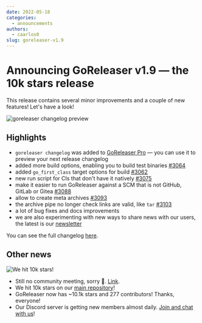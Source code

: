 ```yaml
---
date: 2022-05-18
categories:
  - announcements
authors:
  - caarlos0
slug: goreleaser-v1.9
---
```


# Announcing GoReleaser v1.9 — the 10k stars release

This release contains several minor improvements and a couple of new features! Let's have a look!

<!-- more -->

![goreleaser changelog preview](https://carlosbecker.com/posts/goreleaser-v1.9/136319f0-2346-4c3b-aa77-e239a7563527.png)

## **Highlights**

- `goreleaser changelog` was added to [GoReleaser Pro](https://goreleaser.com/pro) — you can use it to preview your next release changelog
- added more build options, enabling you to build test binaries [#3064](https://github.com/goreleaser/goreleaser/pull/3064)
- added `go_first_class` target options for build [#3062](https://github.com/goreleaser/goreleaser/pull/3062)
- new run script for CIs that don't have it natively [#3075](https://github.com/goreleaser/goreleaser/pull/3075)
- make it easier to run GoReleaser against a SCM that is not GitHub, GitLab or Gitea [#3088](https://github.com/goreleaser/goreleaser/pull/3088)
- allow to create meta archives [#3093](https://github.com/goreleaser/goreleaser/pull/3093)
- the archive pipe no longer check links are valid, like `tar` [#3103](https://github.com/goreleaser/goreleaser/pull/3103)
- a lot of bug fixes and docs improvements
- we are also experimenting with new ways to share news with our users, the latest is our [newsletter](https://www.getrevue.co/profile/goreleaser)

You can see the full changelog [here](https://github.com/goreleaser/goreleaser/releases/tag/v1.9.0).

## **Other news**

![We hit 10k stars!](https://carlosbecker.com/posts/goreleaser-v1.9/23d24a10-64ad-4fbd-aa37-d7e0367fe9d9.png)

- Still no community meeting, sorry 🫠. [Link](https://github.com/goreleaser/community/pull/2).
- We hit 10k stars on our [main repository](https://github.com/goreleaser/goreleaser)!
- GoReleaser now has ~10.1k stars and 277 contributors! Thanks, everyone!
- Our Discord server is getting new members almost daily. [Join and chat with us](https://discord.gg/RGEBtg8vQ6)!
